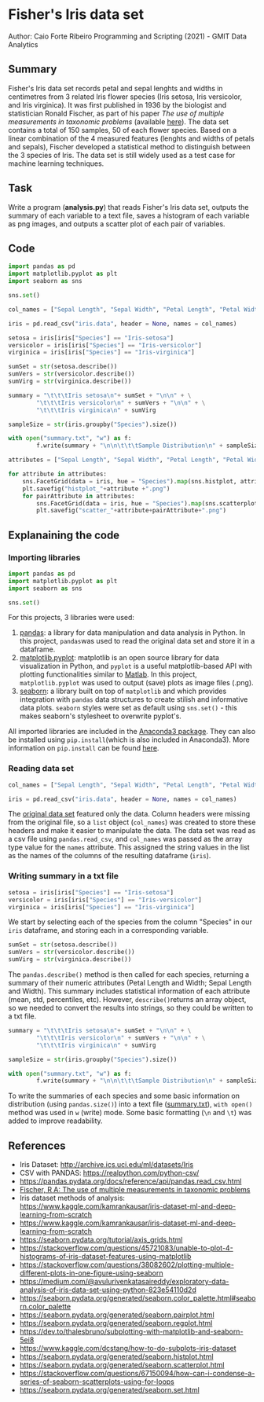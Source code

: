 # Fisher's Iris data set
Author: Caio Forte Ribeiro
Programming and Scripting (2021) - GMIT Data Analytics


## Summary
Fisher's Iris data set records petal and sepal lenghts and widths in centimetres from 3 related Iris flower species (Iris setosa, Iris versicolor, and Iris virginica). It was first published in 1936 by the biologist and statistician Ronald Fischer, as part of his paper *The use of multiple measurements in taxonomic problems* (available [here](https://onlinelibrary.wiley.com/doi/epdf/10.1111/j.1469-1809.1936.tb02137.x)). The data set contains a total of 150 samples, 50 of each flower species. Based on a linear combination of the 4 measured features (lenghts and widths of petals and sepals), Fischer developed a statistical method to distinguish between the 3 species of Iris. The data set is still widely used as a test case for machine learning techniques. 


## Task
Write a program (**analysis.py**) that reads Fisher's Iris data set, outputs the summary of each variable to a text file, saves a histogram of each variable as png images, and outputs a scatter plot of each pair of variables.

## Code
```python
import pandas as pd
import matplotlib.pyplot as plt
import seaborn as sns

sns.set()

col_names = ["Sepal Length", "Sepal Width", "Petal Length", "Petal Width", "Species"]

iris = pd.read_csv("iris.data", header = None, names = col_names)

setosa = iris[iris["Species"] == "Iris-setosa"]
versicolor = iris[iris["Species"] == "Iris-versicolor"]
virginica = iris[iris["Species"] == "Iris-virginica"]

sumSet = str(setosa.describe())
sumVers = str(versicolor.describe())
sumVirg = str(virginica.describe())

summary = "\t\t\tIris setosa\n"+ sumSet + "\n\n" + \
        "\t\t\tIris versicolor\n" + sumVers + "\n\n" + \
        "\t\t\tIris virginica\n" + sumVirg

sampleSize = str(iris.groupby("Species").size())

with open("summary.txt", "w") as f:
        f.write(summary + "\n\n\t\t\tSample Distribution\n" + sampleSize)

attributes = ["Sepal Length", "Sepal Width", "Petal Length", "Petal Width"]

for attribute in attributes:
    sns.FacetGrid(data = iris, hue = "Species").map(sns.histplot, attribute).add_legend()
    plt.savefig("histplot_"+attribute +".png")
    for pairAttribute in attributes:
        sns.FacetGrid(data = iris, hue = "Species").map(sns.scatterplot, attribute, pairAttribute).add_legend()
        plt.savefig("scatter_"+attribute+pairAttribute+".png")

```


## Explanaining the code
### Importing libraries

```python
import pandas as pd
import matplotlib.pyplot as plt
import seaborn as sns

sns.set()
```
For this projects, 3 libraries were used:

1. [pandas](https://pandas.pydata.org/): a library for data manipulation and data analysis in Python. In this project, `pandas`was used to read the original data set and store it in a dataframe.
2. [matplotlib.pyplot](https://matplotlib.org/): matplotlib is an open source library for data visualization in Python, and `pyplot` is a useful matplotlib-based API with plotting functionalities similar to [Matlab](https://www.mathworks.com/products/matlab.html). In this project, `matplotlib.pyplot` was used to output (save) plots as image files (.png).
3. [seaborn](https://seaborn.pydata.org/index.html): a library built on top of `matplotlib` and which provides integration with `pandas` data structures to create stilish and informative data plots. `seaborn` styles were set as default using `sns.set()` - this makes seaborn's stylesheet to overwrite pyplot's.

All imported libraries are included in the [Anaconda3 package](https://docs.anaconda.com/anaconda/). They can also be installed using `pip.install`(which is also included in Anaconda3). More information on `pip.install` can be found [here](https://pip.pypa.io/en/stable/cli/pip_install/).

### Reading data set

```python
col_names = ["Sepal Length", "Sepal Width", "Petal Length", "Petal Width", "Species"]

iris = pd.read_csv("iris.data", header = None, names = col_names)
``` 
The [original data set](https://github.com/caioforteribeiro/pands-project-2021/blob/main/iris.data) featured only the data. Column headers were missing from the original file, so a `list` object (`col_names`) was created to store these headers and make it easier to manipulate the data. The data set was read as a csv file using `pandas.read_csv`, and `col_names` was passed as the array type value for the `names` attribute. This assigned the string values in the list as the names of the columns of the resulting dataframe (`iris`).

### Writing summary in a txt file

```python
setosa = iris[iris["Species"] == "Iris-setosa"]
versicolor = iris[iris["Species"] == "Iris-versicolor"]
virginica = iris[iris["Species"] == "Iris-virginica"]
```
We start by selecting each of the species from the column "Species" in our `iris` dataframe, and storing each in a corresponding variable.

```python
sumSet = str(setosa.describe())
sumVers = str(versicolor.describe())
sumVirg = str(virginica.describe())
```
The `pandas.describe()` method is then called for each species, returning a summary of their numeric attributes (Petal Length and Width; Sepal Length and Width). This summary includes statistical information of each attribute (mean, std, percentiles, etc). However, `describe()`returns an array object, so we needed to convert the results into strings, so they could be written to a txt file.

```python
summary = "\t\t\tIris setosa\n"+ sumSet + "\n\n" + \
        "\t\t\tIris versicolor\n" + sumVers + "\n\n" + \
        "\t\t\tIris virginica\n" + sumVirg

sampleSize = str(iris.groupby("Species").size())

with open("summary.txt", "w") as f:
        f.write(summary + "\n\n\t\t\tSample Distribution\n" + sampleSize)
```
To write the summaries of each species and some basic information on distribution (using `pandas.size()`) into a text file ([summary.txt](https://github.com/caioforteribeiro/pands-project-2021/blob/main/summary.txt)), `with open()` method was used in `w` (write) mode. Some basic formatting (`\n` and `\t`) was added to improve readability.


## References

- Iris Dataset: http://archive.ics.uci.edu/ml/datasets/Iris
- CSV with PANDAS: https://realpython.com/python-csv/
- https://pandas.pydata.org/docs/reference/api/pandas.read_csv.html
- [Fischer, R A: The use of multiple measurements in taxonomic problems](https://onlinelibrary.wiley.com/doi/epdf/10.1111/j.1469-1809.1936.tb02137.x_)
- Iris dataset methods of analysis: https://www.kaggle.com/kamrankausar/iris-dataset-ml-and-deep-learning-from-scratch
- https://www.kaggle.com/kamrankausar/iris-dataset-ml-and-deep-learning-from-scratch
- https://seaborn.pydata.org/tutorial/axis_grids.html
- https://stackoverflow.com/questions/45721083/unable-to-plot-4-histograms-of-iris-dataset-features-using-matplotlib
- https://stackoverflow.com/questions/38082602/plotting-multiple-different-plots-in-one-figure-using-seaborn
- https://medium.com/@avulurivenkatasaireddy/exploratory-data-analysis-of-iris-data-set-using-python-823e54110d2d
- https://seaborn.pydata.org/generated/seaborn.color_palette.html#seaborn.color_palette
- https://seaborn.pydata.org/generated/seaborn.pairplot.html
- https://seaborn.pydata.org/generated/seaborn.regplot.html
- https://dev.to/thalesbruno/subplotting-with-matplotlib-and-seaborn-5ei8
- https://www.kaggle.com/dcstang/how-to-do-subplots-iris-dataset
- https://seaborn.pydata.org/generated/seaborn.histplot.html
- https://seaborn.pydata.org/generated/seaborn.scatterplot.html
- https://stackoverflow.com/questions/67150094/how-can-i-condense-a-series-of-seaborn-scatterplots-using-for-loops
- https://seaborn.pydata.org/generated/seaborn.set.html
